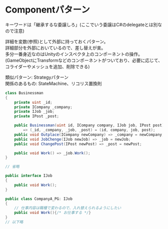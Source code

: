 ﻿# Componentパターン

キーワードは「継承するな委譲しろ」(ここでいう委譲はC#のdelegateとは別なので注意)

詳細を変数(参照)として外部に持っておくパターン。  
詳細部分を外部においているので、差し替えが楽。  
多分一番身近なのはUnityのインスペクタ上のコンポーネントの操作。(GameObjectにTransformなどのコンポーネントがついており、必要に応じて、コライダーやメッシュを追加、削除できる)

類似パターン: Strategyパターン  
関係のあるもの: StateMachine、リコリス置換則

```C#
class Businessman
{
    private uint _id;
    private ICompany _company;
    private IJob _job;
    private IPost _post;

    public Businessman(uint id, ICompany company, IJob job, IPost post)
        => (_id, _company, _job, _post) = (id, company, job, post);
    public void Outplace(ICompany newCompany) => _company = newCompany;
    public void JobChenge(IJob newJob) => _job = newJob;
    public void ChangePost(IPost newPost) => _post = newPost;

    public void Work() => _job.Work();
}

// 省略

public interface IJob
{
    public void Work();
}

public class CompanyA_PG: IJob
{
    // 仕事内容は職種で変わるので、入れ替えられるようにしたい
    public void Work(){/* お仕事する */}
}
// 以下略
```
